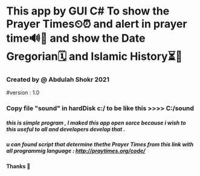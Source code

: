 # This app by GUI C# To show the Prayer Times⏲⏰ and alert in prayer time🔊🔗 and show the Date Gregorian🗓 and Islamic History⏳🕌

### Created by @ Abdulah Shokr 2021
#version : 1.0
### <!Important Note> Copy file "sound" in hardDisk c:/ to be like  this >>>> C:/sound

##### this is simple program , I maked this app open sorce because i wish to this useful to all and developers develop that .

##### u can found script that determine thethe Prayer Times from this link with all programmig language   : http://praytimes.org/code/           


####  Thanks 🙂
